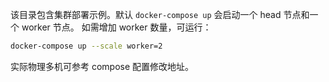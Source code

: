 该目录包含集群部署示例。默认 `docker-compose up` 会启动一个 head 节点和一个 worker 节点。
如需增加 worker 数量，可运行：
```bash
docker-compose up --scale worker=2
```
实际物理多机可参考 compose 配置修改地址。
